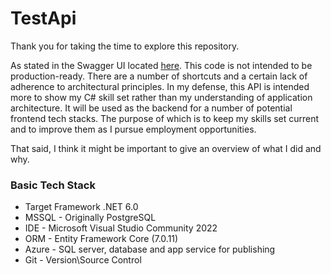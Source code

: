 # TestApi
Thank you for taking the time to explore this repository. 

As stated in the Swagger UI located [here](https://swcoretestapi.azurewebsites.net/swagger/index.html). This code is not intended to be production-ready. There are a number of shortcuts and a certain lack of adherence to architectural principles. In my defense, this API is intended more to show my C# skill set rather than my understanding of application architecture. It will be used as the backend for a number of potential frontend tech stacks. The purpose of which is to keep my skills set current and to improve them as I pursue employment opportunities.

That said, I think it might be important to give an overview of what I did and why.

### Basic Tech Stack
- Target Framework .NET 6.0
- MSSQL \- Originally PostgreSQL
- IDE \- Microsoft Visual Studio Community 2022 
- ORM \- Entity Framework Core (7.0.11)
- Azure \- SQL server, database and app service for publishing
- Git \- Version\\Source Control




